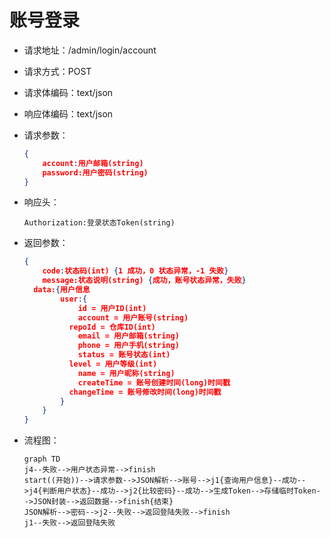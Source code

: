 # 账号登录

- 请求地址：/admin/login/account

- 请求方式：POST

- 请求体编码：text/json

- 响应体编码：text/json

- 请求参数：

  ```json
  {
      account:用户邮箱(string)
      password:用户密码(string)
  }
  ```

- 响应头：

  ```text
  Authorization:登录状态Token(string)
  ```

- 返回参数：

  ```json
  {
      code:状态码(int) {1 成功，0 状态异常，-1 失败}
      message:状态说明(string) {成功，账号状态异常，失败}
  	data:{用户信息
          user:{
              id = 用户ID(int)
              account = 用户账号(string)
  			repoId = 仓库ID(int)
              email = 用户邮箱(string)
              phone = 用户手机(string)
              status = 账号状态(int)
  			level = 用户等级(int)
              name = 用户昵称(string)
              createTime = 账号创建时间(long)时间戳
  			changeTime = 账号修改时间(long)时间戳
          }
      }
  }
  ```
  
- 流程图：

  ```mermaid
  graph TD
  j4--失败-->用户状态异常-->finish
  start((开始))-->请求参数-->JSON解析-->账号-->j1{查询用户信息}--成功-->j4{判断用户状态}--成功-->j2{比较密码}--成功-->生成Token-->存储临时Token-->JSON封装-->返回数据-->finish{结束}
  JSON解析-->密码-->j2--失败-->返回登陆失败-->finish
  j1--失败-->返回登陆失败
  ```
  




